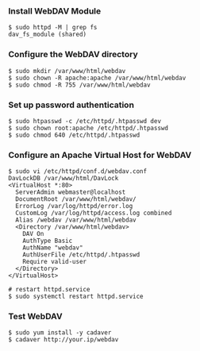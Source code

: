 ### Install WebDAV Module
```shell
$ sudo httpd -M | grep fs
dav_fs_module (shared)
```

### Configure the WebDAV directory
```shell
$ sudo mkdir /var/www/html/webdav
$ sudo chown -R apache:apache /var/www/html/webdav
$ sudo chmod -R 755 /var/www/html/webdav
```

### Set up password authentication
```shell
$ sudo htpasswd -c /etc/httpd/.htpasswd dev
$ sudo chown root:apache /etc/httpd/.htpasswd
$ sudo chmod 640 /etc/httpd/.htpasswd
```

### Configure an Apache Virtual Host for WebDAV
```shell
$ sudo vi /etc/httpd/conf.d/webdav.conf
DavLockDB /var/www/html/DavLock
<VirtualHost *:80>
  ServerAdmin webmaster@localhost
  DocumentRoot /var/www/html/webdav/
  ErrorLog /var/log/httpd/error.log
  CustomLog /var/log/httpd/access.log combined
  Alias /webdav /var/www/html/webdav
  <Directory /var/www/html/webdav>
    DAV On
    AuthType Basic
    AuthName "webdav"
    AuthUserFile /etc/httpd/.htpasswd
    Require valid-user
  </Directory>
</VirtualHost>

# restart httpd.service
$ sudo systemctl restart httpd.service
```

### Test WebDAV
```shell
$ sudo yum install -y cadaver
$ cadaver http://your.ip/webdav
```

